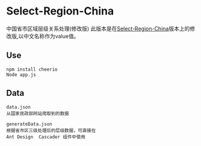 # Select-Region-China
中国省市区域层级关系处理(修改版)
此版本是在[Select-Region-China](https://github.com/lz101281/Select-Region-China)版本上的修改版,以中文名称作为value值。
## Use
	npm install cheerio
	Node app.js
## Data
	data.json
	从国家民政部网站爬取到的数据
	
	generateData.json
	根据省市区三级处理后的层级数据，可直接在
	Ant Design  Cascader 组件中使用